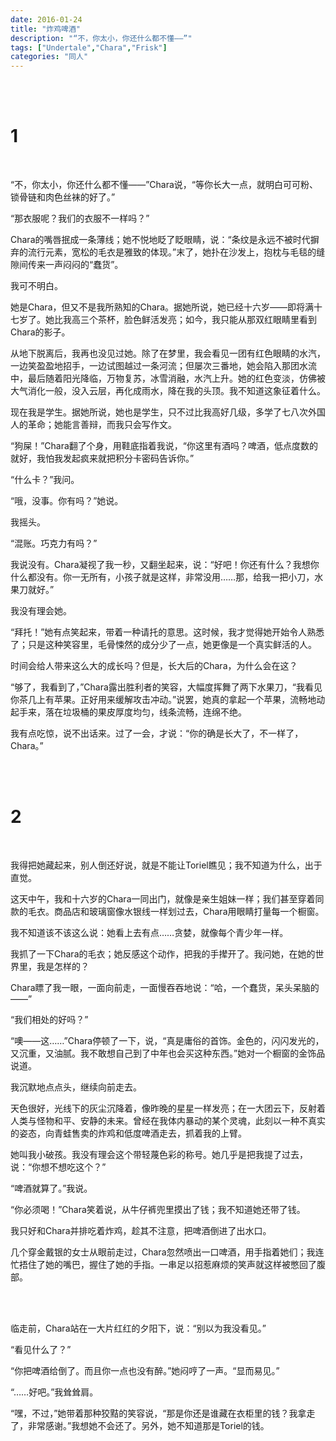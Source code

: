 ```yaml
---
date: 2016-01-24
title: "炸鸡啤酒"
description: "“不，你太小，你还什么都不懂——”"
tags: ["Undertale","Chara","Frisk"]
categories: "同人"
---
```


<br/><br/>

# 1

<br/>

“不，你太小，你还什么都不懂——”Chara说，“等你长大一点，就明白可可粉、锁骨链和肉色丝袜的好了。”

“那衣服呢？我们的衣服不一样吗？”

Chara的嘴唇抿成一条薄线；她不悦地眨了眨眼睛，说：“条纹是永远不被时代摒弃的流行元素，宽松的毛衣是雅致的体现。”末了，她扑在沙发上，抱枕与毛毯的缝隙间传来一声闷闷的“蠢货”。

我可不明白。

她是Chara，但又不是我所熟知的Chara。据她所说，她已经十六岁——即将满十七岁了。她比我高三个茶杯，脸色鲜活发亮；如今，我只能从那双红眼睛里看到Chara的影子。

从地下脱离后，我再也没见过她。除了在梦里，我会看见一团有红色眼睛的水汽，一边笑盈盈地招手，一边试图越过一条河流；但屡次三番地，她会陷入那团水流中，最后随着阳光降临，万物复苏，冰雪消融，水汽上升。她的红色变淡，仿佛被大气消化一般，没入云层，再化成雨水，降在我的头顶。我不知道这象征着什么。

现在我是学生。据她所说，她也是学生，只不过比我高好几级，多学了七八次外国人的革命；她能言善辩，而我只会写作文。

“狗屎！”Chara翻了个身，用鞋底指着我说，“你这里有酒吗？啤酒，低点度数的就好，我怕我发起疯来就把积分卡密码告诉你。”

“什么卡？”我问。

“哦，没事。你有吗？”她说。

我摇头。

“混账。巧克力有吗？”

我说没有。Chara凝视了我一秒，又翻坐起来，说：“好吧！你还有什么？我想你什么都没有。你一无所有，小孩子就是这样，非常没用……那，给我一把小刀，水果刀就好。”

我没有理会她。

“拜托！”她有点笑起来，带着一种请托的意思。这时候，我才觉得她开始令人熟悉了；只是这种笑容里，毛骨悚然的成分少了一点，她更像是一个真实鲜活的人。

时间会给人带来这么大的成长吗？但是，长大后的Chara，为什么会在这？

“够了，我看到了，”Chara露出胜利者的笑容，大幅度挥舞了两下水果刀，“我看见你茶几上有苹果。正好用来缓解攻击冲动。”说罢，她真的拿起一个苹果，流畅地动起手来，落在垃圾桶的果皮厚度均匀，线条流畅，连绵不绝。

我有点吃惊，说不出话来。过了一会，才说：“你的确是长大了，不一样了，Chara。”

<br/><br/>

# 2

<br/>

我得把她藏起来，别人倒还好说，就是不能让Toriel瞧见；我不知道为什么，出于直觉。

这天中午，我和十六岁的Chara一同出门，就像是亲生姐妹一样；我们甚至穿着同款的毛衣。商品店和玻璃窗像水银线一样划过去，Chara用眼睛打量每一个橱窗。

我不知道该不该这么说：她看上去有点……贪婪，就像每个青少年一样。

我抓了一下Chara的毛衣；她反感这个动作，把我的手撵开了。我问她，在她的世界里，我是怎样的？

Chara瞟了我一眼，一面向前走，一面慢吞吞地说：“哈，一个蠢货，呆头呆脑的——”

“我们相处的好吗？”

“噢——这……”Chara停顿了一下，说，“真是庸俗的首饰。金色的，闪闪发光的，又沉重，又油腻。我不敢想自己到了中年也会买这种东西。”她对一个橱窗的金饰品说道。

我沉默地点点头，继续向前走去。

天色很好，光线下的灰尘沉降着，像昨晚的星星一样发亮；在一大团云下，反射着人类与怪物和平、安静的未来。曾经在我体内暴动的某个灵魂，此刻以一种不真实的姿态，向青蛙售卖的炸鸡和低度啤酒走去，抓着我的上臂。

她叫我小破孩。我没有理会这个带轻蔑色彩的称号。她几乎是把我提了过去，说：“你想不想吃这个？”

“啤酒就算了。”我说。

“你必须喝！”Chara笑着说，从牛仔裤兜里摸出了钱；我不知道她还带了钱。

我只好和Chara并排吃着炸鸡，趁其不注意，把啤酒倒进了出水口。

几个穿金戴银的女士从眼前走过，Chara忽然喷出一口啤酒，用手指着她们；我连忙捂住了她的嘴巴，握住了她的手指。一串足以招惹麻烦的笑声就这样被憋回了腹部。

<br/><br/>

临走前，Chara站在一大片红红的夕阳下，说：“别以为我没看见。”

“看见什么了？”

“你把啤酒给倒了。而且你一点也没有醉。”她闷哼了一声。“显而易见。”

“……好吧。”我耸耸肩。

“嘿，不过，”她带着那种狡黠的笑容说，“那是你还是谁藏在衣柜里的钱？我拿走了，非常感谢。”我想她不会还了。另外，她不知道那是Toriel的钱。